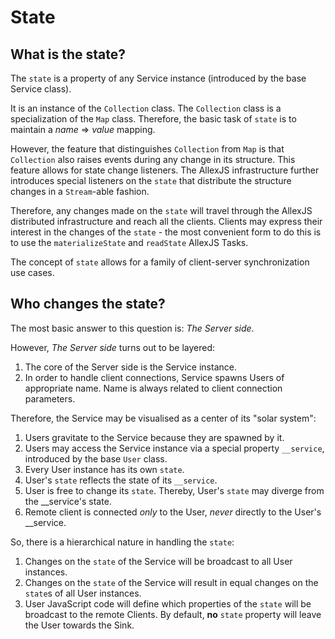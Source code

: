# State

## What is the state?

The `state` is a property of any Service instance (introduced by the base Service class).

It is an instance of the `Collection` class.
The `Collection` class is a specialization of the `Map` class.
Therefore, the basic task of `state` is to maintain a _name_ => _value_ mapping.

However, the feature that distinguishes `Collection` from `Map` is that `Collection` also raises events during any change in its structure.
This feature allows for state change listeners.
The AllexJS infrastructure further introduces special listeners on the `state` that distribute the structure changes in a `Stream`-able fashion.

Therefore, any changes made on the `state` will travel through the AllexJS distributed infrastructure and reach all the clients.
Clients may express their interest in the changes of the `state` - the most convenient form to do this is to use the `materializeState` and `readState` AllexJS Tasks.

The concept of `state` allows for a family of client-server synchronization use cases.

## Who changes the state?

The most basic answer to this question is: _The Server side_.

However, _The Server side_ turns out to be layered:

1. The core of the Server side is the Service instance.
2. In order to handle client connections, Service spawns Users of appropriate name. Name is always related to client connection parameters.

Therefore, the Service may be visualised as a center of its "solar system":

1. Users gravitate to the Service because they are spawned by it.
2. Users may access the Service instance via a special property `__service`, introduced by the base `User` class.
3. Every User instance has its own `state`.
4. User's `state` reflects the state of its `__service`.
5. User is free to change its `state`. Thereby, User's `state` may diverge from the __service's state.
6. Remote client is connected _only_ to the User, _never_ directly to the User's __service.


So, there is a hierarchical nature in handling the `state`:

1. Changes on the `state` of the Service will be broadcast to all User instances.
2. Changes on the `state` of the Service will result in equal changes on the `state`s of all User instances.
3. User JavaScript code will define which properties of the `state` will be broadcast to the remote Clients. By default, __no__ `state` property will leave the User towards the Sink.



